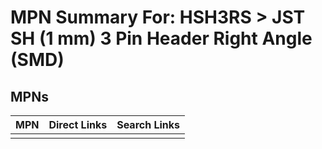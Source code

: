 



# MPN Summary For: HSH3RS > JST SH (1 mm) 3 Pin Header Right Angle (SMD)

## MPNs
  

|MPN|Direct Links|Search Links|
| :--- | :--- | :--- |
||||
